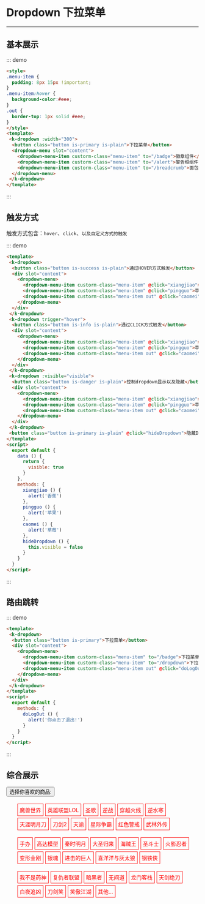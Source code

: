 <style>
    .marginTop10 {
      margin-top: 10px;
    }
    .menu-item {
      padding: 8px 15px !important;
    }
    .menu-item:hover {
      background-color:#eee;
    }
    .paddingLeft10 {
      padding-left: 10px !important;
    }
    .out {
      border-top: 1px solid #eee;
    }
</style>
# Dropdown 下拉菜单
----
## 基本展示

<div class="demo-block">
<template>
 <k-dropdown :width="300">
  <button class="button is-primary is-plain">下拉菜单</button>
  <dropdown-menu slot="content">
    <dropdown-menu-item custorm-class="menu-item" to="/badge">徽章组件</dropdown-menu-item>
    <dropdown-menu-item custorm-class="menu-item" to="/alert">警告框组件</dropdown-menu-item>
    <dropdown-menu-item custorm-class="menu-item" to="/breadcrumb">面包屑导航组件</dropdown-menu-item>
  </dropdown-menu>
 </k-dropdown>
</template>
</div>

::: demo
```html
<style>
.menu-item {
  padding: 8px 15px !important;
}
.menu-item:hover {
  background-color:#eee;
}
.out {
  border-top: 1px solid #eee;
}
</style>
<template>
 <k-dropdown :width="300">
  <button class="button is-primary is-plain">下拉菜单</button>
  <dropdown-menu slot="content">
    <dropdown-menu-item custorm-class="menu-item" to="/badge">徽章组件</dropdown-menu-item>
    <dropdown-menu-item custorm-class="menu-item" to="/alert">警告框组件</dropdown-menu-item>
    <dropdown-menu-item custorm-class="menu-item" to="/breadcrumb">面包屑导航组件</dropdown-menu-item>
  </dropdown-menu>
 </k-dropdown>
</template>

```
:::

## 触发方式
触发方式包含：```hover```、```click```、```以及自定义方式的触发```
<div class="demo-block">
<template>
 <k-dropdown>
  <button class="button is-warning is-plain">通过click方式触发</button>
  <div slot="content">
    <dropdown-menu>
      <dropdown-menu-item custorm-class="menu-item" @click="xiangjiao">香蕉</dropdown-menu-item>
      <dropdown-menu-item custorm-class="menu-item" @click="pingguo">苹果</dropdown-menu-item>
      <dropdown-menu-item custorm-class="menu-item out" @click="caomei">草莓</dropdown-menu-item>
    </dropdown-menu>
  </div>
 </k-dropdown>
 <k-dropdown trigger="hover">
  <button class="button is-info is-plain">通过hover方式触发</button>
  <div slot="content">
    <dropdown-menu>
      <dropdown-menu-item custorm-class="menu-item" @click="xiangjiao">香蕉</dropdown-menu-item>
      <dropdown-menu-item custorm-class="menu-item" @click="pingguo">苹果</dropdown-menu-item>
      <dropdown-menu-item custorm-class="menu-item out" @click="caomei">草莓</dropdown-menu-item>
    </dropdown-menu>
  </div>
 </k-dropdown>
 <k-dropdown :visible="visible">
  <button class="button is-danger is-plain">控制dropdown显示以及隐藏</button>
  <div slot="content">
    <dropdown-menu>
      <dropdown-menu-item custorm-class="menu-item" @click="xiangjiao">香蕉</dropdown-menu-item>
      <dropdown-menu-item custorm-class="menu-item" @click="pingguo">苹果</dropdown-menu-item>
      <dropdown-menu-item custorm-class="menu-item out" @click="caomei">草莓</dropdown-menu-item>
    </dropdown-menu>
  </div>
 </k-dropdown>
 <button class="button is-primary is-plain" @click="hideDropdown">隐藏Dropdown</button>
</template>
<script>
  export default {
    data () {
      return {
        visible: true
      }
    },
    methods: {
      xiangjiao () {
        alert('香蕉')
      },
      pingguo () {
        alert('苹果')
      },
      caomei () {
        alert('草莓')
      },
      hideDropdown () {
        this.visible = false
      },
      doLogOut () {
        alert('你点击了退出!')
      }
    }
  }
</script>
</div>

::: demo
```html
<template>
 <k-dropdown>
  <button class="button is-success is-plain">通过HOVER方式触发</button>
  <div slot="content">
    <dropdown-menu>
      <dropdown-menu-item custorm-class="menu-item" @click="xiangjiao">香蕉</dropdown-menu-item>
      <dropdown-menu-item custorm-class="menu-item" @click="pingguo">苹果</dropdown-menu-item>
      <dropdown-menu-item custorm-class="menu-item out" @click="caomei">草莓</dropdown-menu-item>
    </dropdown-menu>
  </div>
 </k-dropdown>
 <k-dropdown trigger="hover">
  <button class="button is-info is-plain">通过CLICK方式触发</button>
  <div slot="content">
    <dropdown-menu>
      <dropdown-menu-item custorm-class="menu-item" @click="xiangjiao">香蕉</dropdown-menu-item>
      <dropdown-menu-item custorm-class="menu-item" @click="pingguo">苹果</dropdown-menu-item>
      <dropdown-menu-item custorm-class="menu-item out" @click="caomei">草莓</dropdown-menu-item>
    </dropdown-menu>
  </div>
 </k-dropdown>
 <k-dropdown :visible="visible">
  <button class="button is-danger is-plain">控制dropdown显示以及隐藏</button>
  <div slot="content">
    <dropdown-menu>
      <dropdown-menu-item custorm-class="menu-item" @click="xiangjiao">香蕉</dropdown-menu-item>
      <dropdown-menu-item custorm-class="menu-item" @click="pingguo">苹果</dropdown-menu-item>
      <dropdown-menu-item custorm-class="menu-item out" @click="caomei">草莓</dropdown-menu-item>
    </dropdown-menu>
  </div>
 </k-dropdown>
 <button class="button is-primary is-plain" @click="hideDropdown">隐藏Dropdown</button>
</template>
<script>
  export default {
    data () {
      return {
        visible: true
      }
    },
    methods: {
      xiangjiao () {
        alert('香蕉')
      },
      pingguo () {
        alert('苹果')
      },
      caomei () {
        alert('草莓')
      },
      hideDropdown () {
        this.visible = false
      }
    }
  }
</script>
```
:::

## 路由跳转
<div class="demo-block">
<template>
 <k-dropdown>
  <button class="button is-primary">下拉菜单</button>
  <div slot="content">
    <dropdown-menu>
      <dropdown-menu-item custorm-class="menu-item" to="/badge">下拉菜单1</dropdown-menu-item>
      <dropdown-menu-item custorm-class="menu-item" to="/dropdown">下拉菜单2</dropdown-menu-item>
      <dropdown-menu-item custorm-class="menu-item out" @click="doLogOut">退出</dropdown-menu-item>
    </dropdown-menu>
  </div>
 </k-dropdown>
</template>
</div>

::: demo
```html
<template>
 <k-dropdown>
  <button class="button is-primary">下拉菜单</button>
  <div slot="content">
    <dropdown-menu>
      <dropdown-menu-item custorm-class="menu-item" to="/badge">下拉菜单1</dropdown-menu-item>
      <dropdown-menu-item custorm-class="menu-item" to="/dropdown">下拉菜单2</dropdown-menu-item>
      <dropdown-menu-item custorm-class="menu-item out" @click="doLogOut">退出</dropdown-menu-item>
    </dropdown-menu>
  </div>
 </k-dropdown>
</template>
<script>
  export default {
    methods: {
      doLogOut () {
        alert('你点击了退出!')
      }
    }
  }
</script>
```
:::

## 综合展示
<style>
  .goods {
    overflow: hidden;
    clear: both;
  }
  .goods li{
    list-style:none;
    float: left;
  }
  .goods li span {
    font-size: 14px;
    padding: 5px;
    border: 1px solid red;
    color: red;
    display: block;
    margin:5px 0 0 5px;
    cursor: pointer;
  }
  .goods li span:hover {
    color:#fff;
    background-color: red;
    font-weight: 700;
  }
</style>
<div class="demo-block">
  <k-dropdown :width="500">
    <button class="button is-primary is-plain">选择你喜欢的商品:</button>
    <div slot="content">
      <k-tab>
        <k-tab-content title="游戏">
          <ul class="goods">
            <li><span class="radius3px">魔兽世界</span></li>
            <li><span class="radius3px">英雄联盟LOL</span></li>
            <li><span class="radius3px">圣歌</span></li>
            <li><span class="radius3px">逆战</span></li>
            <li><span class="radius3px">穿越火线</span></li>
            <li><span class="radius3px">逆水寒</span></li>
            <li><span class="radius3px">天涯明月刀</span></li>
            <li><span class="radius3px">刀剑2</span></li>
            <li><span class="radius3px">天谕</span></li>
            <li><span class="radius3px">星际争霸</span></li>
            <li><span class="radius3px">红色警戒</span></li>
            <li><span class="radius3px">武林外传</span></li>
          </ul>
        </k-tab-content>
        <k-tab-content title="动漫周边">
          <ul class="goods">
            <li><span class="radius3px">手办</span></li>
            <li><span class="radius3px">高达模型</span></li>
            <li><span class="radius3px">秦时明月</span></li>
            <li><span class="radius3px">大圣归来</span></li>
            <li><span class="radius3px">海贼王</span></li>
            <li><span class="radius3px">圣斗士</span></li>
            <li><span class="radius3px">火影忍者</span></li>
            <li><span class="radius3px">变形金刚</span></li>
            <li><span class="radius3px">银魂</span></li>
            <li><span class="radius3px">进击的巨人</span></li>
            <li><span class="radius3px">喜洋洋与灰太狼</span></li>
            <li><span class="radius3px">钢铁侠</span></li>
          </ul>
        </k-tab-content>
        <k-tab-content title="热门影视周边">
          <ul class="goods">
            <li><span class="radius3px">我不是药神</span></li>
            <li><span class="radius3px">复仇者联盟</span></li>
            <li><span class="radius3px">暗黑者</span></li>
            <li><span class="radius3px">无间道</span></li>
            <li><span class="radius3px">龙门客栈</span></li>
            <li><span class="radius3px">天剑绝刀</span></li>
            <li><span class="radius3px">白夜追凶</span></li>
            <li><span class="radius3px">刀剑笑</span></li>
            <li><span class="radius3px">笑傲江湖</span></li>
            <li><span class="radius3px">其他...</span></li>
          </ul>
        </k-tab-content>
      </k-tab>
    </div>
 </k-dropdown>
</div>